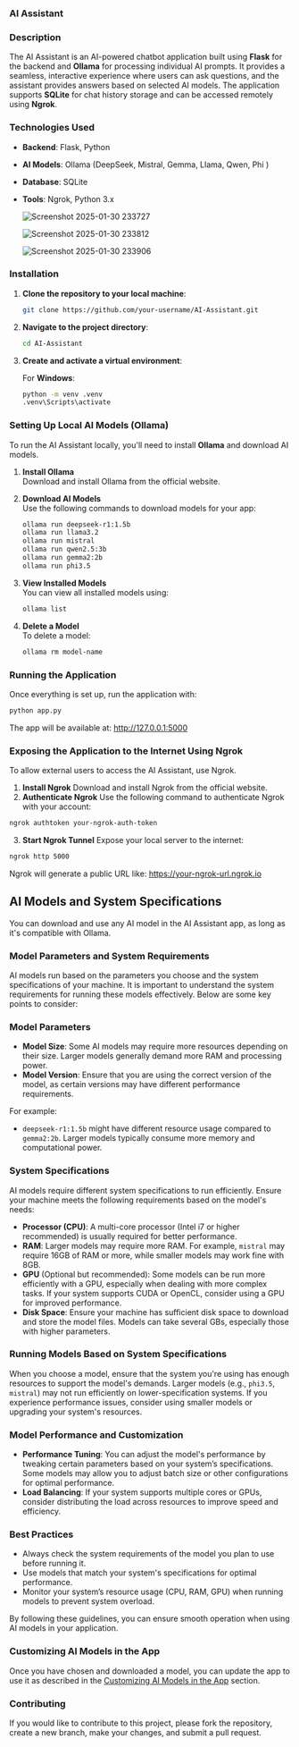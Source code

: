 ### **AI Assistant**

### **Description**  
The AI Assistant is an AI-powered chatbot application built using **Flask** for the backend and **Ollama** for processing individual AI prompts. It provides a seamless, interactive experience where users can ask questions, and the assistant provides answers based on selected AI models. The application supports **SQLite** for chat history storage and can be accessed remotely using **Ngrok**.

### **Technologies Used**
- **Backend**: Flask, Python
- **AI Models**: Ollama (DeepSeek, Mistral, Gemma, Llama, Qwen, Phi )
- **Database**: SQLite
- **Tools**: Ngrok, Python 3.x

  ![Screenshot 2025-01-30 233727](https://github.com/user-attachments/assets/f7fdfb42-24b0-4d97-bf83-f417b794f42f)

  ![Screenshot 2025-01-30 233812](https://github.com/user-attachments/assets/6cf666fc-45d6-4f9c-9520-a0ac3ceb806b)

  ![Screenshot 2025-01-30 233906](https://github.com/user-attachments/assets/955f8d90-cb06-4648-a708-385fa9170af9)

### **Installation**

1. **Clone the repository to your local machine**:
    ```bash
    git clone https://github.com/your-username/AI-Assistant.git
    ```

2. **Navigate to the project directory**:
    ```bash
    cd AI-Assistant
    ```

3. **Create and activate a virtual environment**:

   For **Windows**:
   ```bash
   python -m venv .venv
   .venv\Scripts\activate

### **Setting Up Local AI Models (Ollama)**

To run the AI Assistant locally, you'll need to install **Ollama** and download AI models.

1. **Install Ollama**  
   Download and install Ollama from the official website.

2. **Download AI Models**  
   Use the following commands to download models for your app:
    ```bash
    ollama run deepseek-r1:1.5b  
    ollama run llama3.2  
    ollama run mistral  
    ollama run qwen2.5:3b  
    ollama run gemma2:2b  
    ollama run phi3.5
    ```

3. **View Installed Models**  
   You can view all installed models using:
    ```bash
    ollama list
    ```

4. **Delete a Model**  
   To delete a model:
    ```bash
    ollama rm model-name
    ```

### **Running the Application**

Once everything is set up, run the application with:
```bash
python app.py
```
The app will be available at: http://127.0.0.1:5000

### **Exposing the Application to the Internet Using Ngrok**
To allow external users to access the AI Assistant, use Ngrok.

1. **Install Ngrok**
   Download and install Ngrok from the official website.
2. **Authenticate Ngrok**
   Use the following command to authenticate Ngrok with your account:
```bash
ngrok authtoken your-ngrok-auth-token
```
3. **Start Ngrok Tunnel**
   Expose your local server to the internet:
```bash
ngrok http 5000
```
Ngrok will generate a public URL like: https://your-ngrok-url.ngrok.io

## **AI Models and System Specifications**
You can download and use any AI model in the AI Assistant app, as long as it's compatible with Ollama.

### **Model Parameters and System Requirements**

AI models run based on the parameters you choose and the system specifications of your machine. It is important to understand the system requirements for running these models effectively. Below are some key points to consider:

### **Model Parameters**
- **Model Size**: Some AI models may require more resources depending on their size. Larger models generally demand more RAM and processing power.
- **Model Version**: Ensure that you are using the correct version of the model, as certain versions may have different performance requirements.
  
For example:
   - `deepseek-r1:1.5b` might have different resource usage compared to `gemma2:2b`. Larger models typically consume more memory and computational power.

### **System Specifications**
AI models require different system specifications to run efficiently. Ensure your machine meets the following requirements based on the model's needs:

- **Processor (CPU)**: A multi-core processor (Intel i7 or higher recommended) is usually required for better performance.
- **RAM**: Larger models may require more RAM. For example, `mistral` may require 16GB of RAM or more, while smaller models may work fine with 8GB.
- **GPU** (Optional but recommended): Some models can be run more efficiently with a GPU, especially when dealing with more complex tasks. If your system supports CUDA or OpenCL, consider using a GPU for improved performance.
- **Disk Space**: Ensure your machine has sufficient disk space to download and store the model files. Models can take several GBs, especially those with higher parameters.

### **Running Models Based on System Specifications**
When you choose a model, ensure that the system you're using has enough resources to support the model's demands. Larger models (e.g., `phi3.5`, `mistral`) may not run efficiently on lower-specification systems. If you experience performance issues, consider using smaller models or upgrading your system's resources.

### **Model Performance and Customization**
- **Performance Tuning**: You can adjust the model's performance by tweaking certain parameters based on your system’s specifications. Some models may allow you to adjust batch size or other configurations for optimal performance.
- **Load Balancing**: If your system supports multiple cores or GPUs, consider distributing the load across resources to improve speed and efficiency.

### **Best Practices**
- Always check the system requirements of the model you plan to use before running it.
- Use models that match your system's specifications for optimal performance.
- Monitor your system’s resource usage (CPU, RAM, GPU) when running models to prevent system overload.

By following these guidelines, you can ensure smooth operation when using AI models in your application.

### **Customizing AI Models in the App**
Once you have chosen and downloaded a model, you can update the app to use it as described in the [Customizing AI Models in the App](#customizing-ai-models-in-the-app) section.


### **Contributing**
If you would like to contribute to this project, please fork the repository, create a new branch, make your changes, and submit a pull request.

